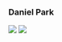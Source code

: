 ### Daniel Park

<a href="https://box-world.tistory.com/" target="_blank"><img src="https://img.shields.io/badge/My Blog-FF5722?style=flat-square&logo=Blogger&logoColor=white"/></a>
<a href="https://box-world.tistory.com/" target="_blank"><img src="https://img.shields.io/badge/Python-3776AB?style=flat-square&logo=Python&logoColor=white"/></a>


<!--
**CoffeeGuy827/CoffeeGuy827** is a ✨ _special_ ✨ repository because its `README.md` (this file) appears on your GitHub profile.

Here are some ideas to get you started:

- 🔭 I’m currently working on ...
- 🌱 I’m currently learning ...
- 👯 I’m looking to collaborate on ...
- 🤔 I’m looking for help with ...
- 💬 Ask me about ...
- 📫 How to reach me: ...
- 😄 Pronouns: ...
- ⚡ Fun fact: ...
-->
